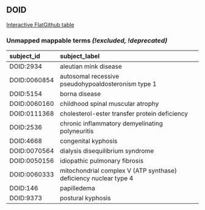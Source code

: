 ## DOID
[Interactive FlatGithub table](https://flatgithub.com/monarch-initiative/mondo-ingest?filename=src/ontology/reports/doid_mapping_status.tsv)

### Unmapped mappable terms _(!excluded, !deprecated)_
| subject_id   | subject_label                                                    |
|:-------------|:-----------------------------------------------------------------|
| DOID:2934    | aleutian mink disease                                            |
| DOID:0060854 | autosomal recessive pseudohypoaldosteronism type 1               |
| DOID:5154    | borna disease                                                    |
| DOID:0060160 | childhood spinal muscular atrophy                                |
| DOID:0111368 | cholesterol-ester transfer protein deficiency                    |
| DOID:2536    | chronic inflammatory demyelinating polyneuritis                  |
| DOID:4668    | congenital kyphosis                                              |
| DOID:0070564 | dialysis disequilibrium syndrome                                 |
| DOID:0050156 | idiopathic pulmonary fibrosis                                    |
| DOID:0060333 | mitochondrial complex V (ATP synthase) deficiency nuclear type 4 |
| DOID:146     | papilledema                                                      |
| DOID:9373    | postural kyphosis                                                |